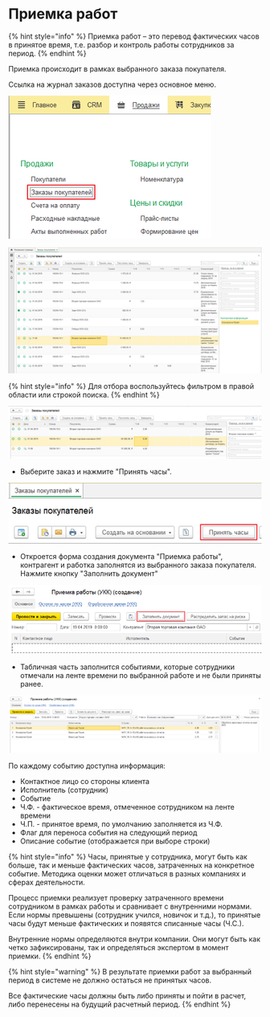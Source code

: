 # Приемка работ

{% hint style="info" %}
Приемка работ – это перевод фактических часов в принятое время, т.е. разбор и контроль работы сотрудников за период.
{% endhint %}

Приемка происходит в рамках выбранного заказа покупателя.

Ссылка на журнал заказов доступна через основное меню.

![&#x421;&#x441;&#x44B;&#x43B;&#x43A;&#x430; &#x43D;&#x430; &#x436;&#x443;&#x440;&#x43D;&#x430;&#x43B; &#x437;&#x430;&#x43A;&#x430;&#x437;&#x43E;&#x432; &#x432; &#x43C;&#x435;&#x43D;&#x44E;](../.gitbook/assets/image%20%288%29.png)

![&#x416;&#x443;&#x440;&#x43D;&#x430;&#x43B; &#x437;&#x430;&#x43A;&#x430;&#x437;&#x43E;&#x432; &#x43F;&#x43E;&#x43A;&#x443;&#x43F;&#x430;&#x442;&#x435;&#x43B;&#x435;&#x439;](../.gitbook/assets/image%20%2827%29.png)

{% hint style="info" %}
Для отбора воспользуйтесь фильтром в правой области или строкой поиска.
{% endhint %}

![&#x41E;&#x442;&#x431;&#x43E;&#x440; &#x43F;&#x43E; &#x43F;&#x43E;&#x43A;&#x443;&#x43F;&#x430;&#x442;&#x435;&#x43B;&#x44E;](../.gitbook/assets/image%20%2825%29.png)

* Выберите заказ и нажмите "Принять часы".

![](../.gitbook/assets/image%20%2851%29.png)

* Откроется форма создания документа "Приемка работы", контрагент и работка заполнятся из выбранного заказа покупателя. Нажмите кнопку "Заполнить документ"

![](../.gitbook/assets/image%20%2812%29.png)

* Табличная часть заполнится событиями, которые сотрудники отмечали на ленте времени по выбранной работе и не были приняты ранее.

![](../.gitbook/assets/image%20%2840%29.png)

По каждому событию доступна информация:

* Контактное лицо со стороны клиента
* Исполнитель \(сотрудник\)
* Событие
* Ч.Ф. - фактическое время, отмеченное сотрудником на ленте времени
* Ч.П. - принятое время, по умолчанию заполняется из Ч.Ф.
* Флаг для переноса события на следующий период
* Описание событие \(отображается при выборе строки\)

{% hint style="info" %}
Часы, принятые у сотрудника, могут быть как больше, так и меньше фактических часов, затраченных на конкретное событие. Методика оценки может отличаться в разных компаниях и сферах деятельности.

Процесс приемки реализует проверку затраченного времени сотрудником в рамках работы и сравнивает с внутренними нормами. Если нормы превышены \(сотрудник учился, новичок и т.д.\), то принятые часы будут меньше фактических и появятся списанные часы \(Ч.С.\).

Внутренние нормы определяются внутри компании. Они могут быть как четко зафиксированы, так и определяться экспертом в момент приемки.
{% endhint %}

{% hint style="warning" %}
В результате приемки работ за выбранный период в системе не должно остаться не принятых часов.

Все фактические часы должны быть либо приняты и пойти в расчет, либо перенесены на будущий расчетный период.
{% endhint %}

